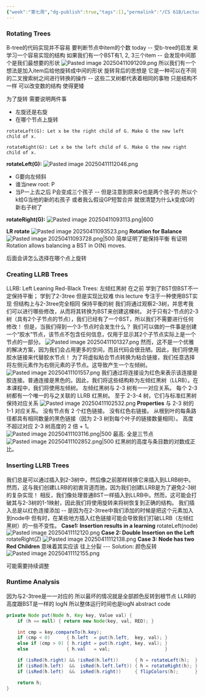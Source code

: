 ```yaml
---
{"week":"第七周","dg-publish":true,"tags":[],"permalink":"/CS 61B/Lecture 18 Tree Rotation and Red Black Trees/","dgPassFrontmatter":true,"noteIcon":"","created":"2025-03-28T11:07:21.076+08:00","updated":"2025-04-11T11:21:57.770+08:00"}
---
```


### Rotating Trees
B-tree的代码实现并不容易 要判断节点中item的个数
today -- 受b-tree的启发 来学习一个容易实现的结构
如果我们有一个BST有1, 2, 3三个item  -- 会发现中间那个是我们最想要的形状
![Pasted image 20250411091209.png](/img/user/accessory/Pasted%20image%2020250411091209.png)
所以我们有一个想法是加入item后给他旋转成中间的形状
旋转背后的思想是 它是一种可以在不同的二叉搜索树之间进行转换的操作 -- 这些二叉树都代表着相同的事物 只是结构不一样 可以改变数的结构 使得更矮

为了旋转 需要说明两件事
- 左旋还是右旋
- 在哪个节点上旋转
```
rotateLeft(G): Let x be the right child of G. Make G the new left child of x.
```

```
rotateRight(G): Let x be the left child of G. Make G the new right child of x.
```

**rotateLeft(G):**
![Pasted image 20250411112046.png](/img/user/accessory/Pasted%20image%2020250411112046.png)
- G要向左倾斜
- 谁当new root: P
- 当P一上去之后 P会变成三个孩子 -- 但是注意到原来G也是两个孩子的 所以个k给G当他的新的右孩子
或者我么假设GP短暂合并 就很清楚为什么k变成G的新右子树了

**rotateRight(G):**
![Pasted image 20250411093113.png|600](/img/user/accessory/Pasted%20image%2020250411093113.png)


**LR rotate**
![Pasted image 20250411093523.png](/img/user/accessory/Pasted%20image%2020250411093523.png)
**Rotation for Balance**
![Pasted image 20250411093728.png|500](/img/user/accessory/Pasted%20image%2020250411093728.png)
简单证明了能保持平衡
有证明Rotation allows balancing a BST in O(N) moves.

后面会讲怎么选择在哪个点上旋转

### Creating LLRB Trees
LLRB: Left Leaning Red-Black Trees: 左倾红黑树
在之前 学到了BST但BST不一定保持平衡； 学到了2-3tree 但是实现比较难
this lecture 专注于一种使用BST实现 但结构上与2-3tree完全相同 保持平衡的树
我们将通过观察2-3树，并思考我们可以进行哪些修改，从而将其转换为BST来创建这棵树。
对于只有2-节点的2-3树（具有2个子节点的节点），我们已经有了一个BST，所以我们不需要进行任何修改！
但是，当我们得到一个3-节点时会发生什么？
我们可以做的一件事是创建一个“胶水”节点，该节点不包含任何信息，仅用于显示其2个子节点实际上是一个节点的一部分。
![Pasted image 20250411101327.png](/img/user/accessory/Pasted%20image%2020250411101327.png)
然而，这不是一个优雅的解决方案，因为我们会占用更多的空间，而且代码会很丑陋。因此，我们将使用胶水链接来代替胶水节点！
为了将虚拟粘合节点转换为粘合链接，我们任意选择将左侧元素作为右侧元素的子节点。这导致产生一个左倾树。
![Pasted image 20250411101557.png](/img/user/accessory/Pasted%20image%2020250411101557.png)
我们通过将连接设为红色来表示该连接是胶连接。普通连接是黑色的。因此，我们将这些结构称为左倾红黑树（LLRB）。在本课程中，我们将使用左倾树。
左倾红黑树与 2-3 树有一一对应关系。 每个 2-3 树都有一个唯一的与之关联的 LLRB 红黑树。
至于 2-3-4 树，它们与标准红黑树保持对应关系
![Pasted image 20250411102532.png](/img/user/accessory/Pasted%20image%2020250411102532.png)
**Properties**
与 2-3 树的 1-1 对应关系。
没有节点有 2 个红色链接。
没有红色右链接。
从根到叶的每条路径都具有相同数量的黑色链接（因为 2-3 树到每个叶子的链接数量相同）。
高度不超过对应 2-3 树高度的 2 倍 + 1。
![Pasted image 20250411103116.png|500](/img/user/accessory/Pasted%20image%2020250411103116.png)
最高: 全是三节点
![Pasted image 20250411102852.png|500](/img/user/accessory/Pasted%20image%2020250411102852.png)
红黑树的高度与条目数的对数成正比。
### Inserting LLRB Trees
我们总是可以通过插入到2-3树中，然后像之前那样转换它来插入到LLRB树中。然而，这与我们创建LLRB的初衷背道而驰，因为我们创建LLRB是为了避免2-3树的复杂实现！
相反，我们像处理普通BST一样插入到LLRB中。然而，这可能会打破其与2-3树的1-1映射，因此我们将使用旋转来将树恢复到正确的结构。
我们插入总是以红色连接添加 -- 是因为在2-3tree中我们添加的时候是把这个元素加入到node中
但有时，在某些地方插入红色链接可能会导致我们打破LLRB（左倾红黑树）的一些不变性。
**Case1: Insertion results in a learning**
rotateLeft(node)
![Pasted image 20250411112120.png](/img/user/accessory/Pasted%20image%2020250411112120.png)
**Case 2: Double Insertion on the Left**
rotateRight(Z)
![Pasted image 20250411112138.png](/img/user/accessory/Pasted%20image%2020250411112138.png)
**Case  3: Node has two Red Children**
意味着其实应该 往上分裂 --- Solution: 颜色反转
![Pasted image 20250411112155.png](/img/user/accessory/Pasted%20image%2020250411112155.png)

可能需要持续调整
### Runtime Analysis
因为与2-3tree是一一对应的
所以最坏的情况就是全部颜色反转到根节点
LLRB的高度跟BST是一样的  logN
所以整体运行时间也是logN
abstract code
```java
private Node put(Node h, Key key, Value val) {
    if (h == null) { return new Node(key, val, RED); }

    int cmp = key.compareTo(h.key);
    if (cmp < 0)      { h.left  = put(h.left,  key, val); }
    else if (cmp > 0) { h.right = put(h.right, key, val); }
    else              { h.val   = val;                    }

    if (isRed(h.right) && !isRed(h.left))      { h = rotateLeft(h);  }
    if (isRed(h.left)  &&  isRed(h.left.left)) { h = rotateRight(h); }
    if (isRed(h.left)  &&  isRed(h.right))     { flipColors(h);      } 

    return h;
}
```
